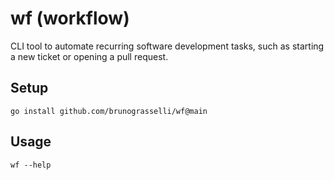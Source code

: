 # wf (workflow)

CLI tool to automate recurring software development tasks, such as starting a new ticket or opening a pull request.

## Setup

```
go install github.com/brunograsselli/wf@main
```

## Usage

```
wf --help
```

